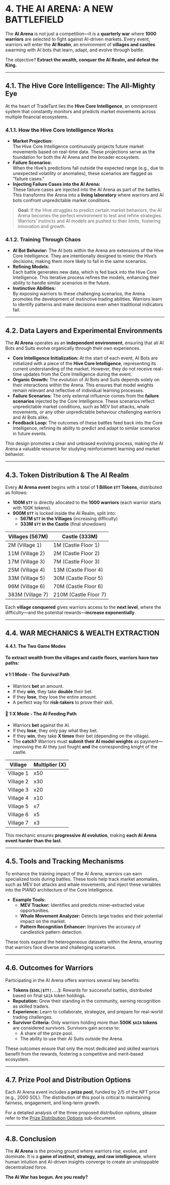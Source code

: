 # **4. THE AI ARENA: A NEW BATTLEFIELD**

The **AI Arena** is not just a competition—it is a **quarterly war** where **1000 warriors** are selected to fight against AI-driven markets. Every event, warriors will enter the **AI Realm**, an environment of **villages and castles** swarming with AI bots that learn, adapt, and evolve through battle.

The objective? **Extract the wealth, conquer the AI Realm, and defeat the King.**

---

## **4.1. The Hive Core Intelligence: The All-Mighty Eye**

At the heart of TradeTant lies the **Hive Core Intelligence**, an omnipresent system that constantly monitors and predicts market movements across multiple financial ecosystems.

### **4.1.1. How the Hive Core Intelligence Works**
- **Market Projection:**  
  The Hive Core Intelligence continuously projects future market movements based on real-time data. These projections serve as the foundation for both the AI Arena and the broader ecosystem.
- **Failure Scenarios:**  
  When the Hive’s predictions fall outside the expected range (e.g., due to unexpected volatility or anomalies), these scenarios are flagged as "failure cases."
- **Injecting Failure Cases into the AI Arena:**  
  These failure cases are injected into the AI Arena as part of the battles. This transforms the Arena into a **living laboratory** where warriors and AI bots confront unpredictable market conditions.

> **Goal:** If the Hive struggles to predict certain market behaviors, the AI Arena becomes the perfect environment to test and refine strategies. Warriors’ instincts and AI models are pushed to their limits, fostering innovation and growth.

### **4.1.2. Training Through Chaos**
- **AI Bot Behavior:**
  The AI bots within the Arena are extensions of the Hive Core Intelligence. They are intentionally designed to mimic the Hive’s decisions, making them more likely to fail in the same scenarios.
- **Refining Models:**  
  Each battle generates new data, which is fed back into the Hive Core Intelligence. This iterative process refines the models, enhancing their ability to handle similar scenarios in the future.
- **Instinctive Abilities:**  
  By exposing warriors to these challenging scenarios, the Arena promotes the development of instinctive trading abilities. Warriors learn to identify patterns and make decisions even when traditional indicators fail.

---

## **4.2. Data Layers and Experimental Environments**

The **AI Arena** operates as an **independent environment**, ensuring that all AI Bots and Suits evolve organically through their own experiences.

- **Core Intelligence Initialization:** At the start of each event, AI Bots are initialized with a piece of the **Hive Core Intelligence**, representing its current understanding of the market. However, they do not receive real-time updates from the Core Intelligence during the event.
- **Organic Growth:** The evolution of AI Bots and Suits depends solely on their interactions within the Arena. This ensures that model weights remain relevant and reflective of individual learning processes.
- **Failure Scenarios:** The only external influence comes from the **failure scenarios** injected by the Core Intelligence. These scenarios reflect unpredictable market conditions, such as MEV bot attacks, whale movements, or any other unpredictable behaviour challenging warriors and AI Bots alike.
- **Feedback Loop:** The outcomes of these battles feed back into the Core Intelligence, refining its ability to predict and adapt to similar scenarios in future events.

This design promotes a clear and unbiased evolving process, making the AI Arena a valuable resource for studying reinforcement learning and market behavior.

---

## **4.3. Token Distribution & The AI Realm**

Every **AI Arena event** begins with a total of **1 Billion `$TT` Tokens**, distributed as follows:

- **100M `$TT`** is directly allocated to the **1000 warriors** (each warrior starts with 100K tokens).
- **900M `$TT`** is locked inside the AI Realm, split into:
    - **567M `$TT` in the Villages** (increasing difficulty)
    - **333M `$TT` in the Castle** (final showdown)

| **Villages (567M)** | **Castle (333M)** |
|----------------------|-------------------|
| 2M (Village 1)      | 1M (Castle Floor 1) |
| 11M (Village 2)     | 2M (Castle Floor 2) |
| 17M (Village 3)     | 7M (Castle Floor 3) |
| 25M (Village 4)     | 13M (Castle Floor 4) |
| 33M (Village 5)     | 30M (Castle Floor 5) |
| 96M (Village 6)     | 70M (Castle Floor 6) |
| 383M (Village 7)    | 210M (Castle Floor 7) |

Each **village conquered** gives warriors access to the **next level**, where the difficulty—and the potential rewards—**increase exponentially**.

---

## **4.4. WAR MECHANICS & WEALTH EXTRACTION**

#### **4.4.1. The Two Game Modes**

**To extract wealth from the villages and castle floors, warriors have two paths:**

#### **💀 1:1 Mode - The Survival Path**
- Warriors **bet** an amount.
- If they **win**, they take **double** their bet.
- If they **lose**, they lose the entire amount.
- A perfect way for **risk-takers** to prove their skill.

#### **🧠 1:X Mode - The AI Feeding Path**
- Warriors **bet** against the AI.
- If they **lose**, they only pay what they bet.
- If they **win**, they take **X times** their bet (depending on the village).
- The **catch?** Warriors must **submit their AI model weights** as payment—improving the AI they just fought **and** the corresponding knight of the castle.

| **Village** | **Multiplier (X)** |
|-------------|--------------------|
| Village 1   | x50               |
| Village 2   | x30               |
| Village 3   | x20               |
| Village 4   | x10               |
| Village 5   | x7                |
| Village 6   | x5                |
| Village 7   | x3                |

This mechanic ensures **progressive AI evolution**, making **each AI Arena event harder than the last**.

---

## **4.5. Tools and Tracking Mechanisms**

To enhance the training impact of the AI Arena, warriors can earn specialized tools during battles. These tools help track market anomalies, such as MEV bot attacks and whale movements, and inject these variables into the PIANO architecture of the Core Intelligence.

- **Example Tools:**
    - **MEV Tracker:** Identifies and predicts miner-extracted value opportunities.
    - **Whale Movement Analyzer:** Detects large trades and their potential impact on the market.
    - **Pattern Recognition Enhancer:** Improves the accuracy of candlestick pattern detection.

These tools expand the heterogeneous datasets within the Arena, ensuring that warriors face diverse and challenging scenarios.

---

## **4.6. Outcomes for Warriors**

Participating in the AI Arena offers warriors several key benefits:

- **Tokens (`$SOL|$TT|...`):** Rewards for successful battles, distributed based on final `$AIA` token holdings.
- **Reputation:** Grow their standing in the community, earning recognition as skilled traders.
- **Experience:** Learn to collaborate, strategize, and prepare for real-world trading challenges.
- **Survivor Criteria:** Only warriors holding more than **500K `$AIA` tokens** are considered survivors. Survivors gain access to:
    - A share of the prize pool.
    - The ability to use their AI Suits outside the Arena.

These outcomes ensure that only the most dedicated and skilled warriors benefit from the rewards, fostering a competitive and merit-based ecosystem.

---

## **4.7. Prize Pool and Distribution Options**

Each AI Arena event includes a **prize pool**, funded by 2/5 of the NFT price (e.g., 2000 SOL). The distribution of this pool is critical to maintaining fairness, engagement, and long-term growth.

For a detailed analysis of the three proposed distribution options, please refer to the [Prize Distribution Options](./prize-distribution.md) sub-document.

---

## **4.8. Conclusion**

The **AI Arena** is the proving ground where warriors rise, evolve, and dominate. It is a **game of instinct, strategy, and raw intelligence**, where human intuition and AI-driven insights converge to create an unstoppable decentralized force.

**The AI War has begun. Are you ready?**